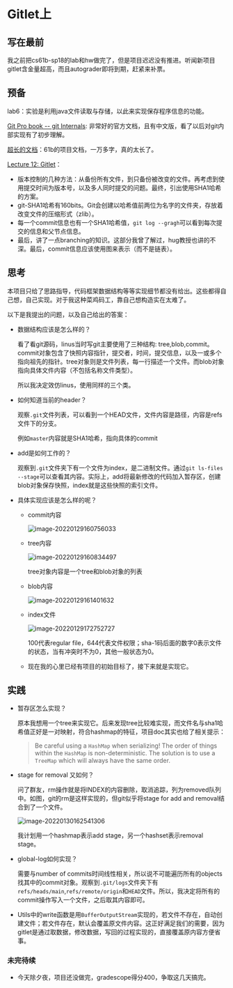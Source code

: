 # Gitlet上

## 写在最前

我之前把cs61b-sp18的lab和hw做完了，但是项目迟迟没有推进。听闻新项目gitlet含金量超高，而且autograder即将到期，赶紧来补票。

## 预备

lab6：实验是利用java文件读取与存储，以此来实现保存程序信息的功能。

[Git Pro book -- git Internals](https://git-scm.com/book/en/v2/Git-Internals-Plumbing-and-Porcelain): 非常好的官方文档，且有中文版，看了以后对git内部实现有了初步理解。

[超长的文档](https://sp21.datastructur.es/materials/proj/proj2/proj2#overview-of-gitlet)：61b的项目文档，一万多字，真的太长了。

[Lecture 12: Gitlet](https://youtu.be/fvhqn5PeU_Q)：

- 版本控制的几种方法：从备份所有文件，到只备份被改变的文件。再考虑到使用提交时间为版本号，以及多人同时提交的问题。最终，引出使用SHA1哈希的方案。
- git-SHA1哈希有160bits。Git会创建以哈希值前两位为名字的文件夹，存放着改变文件的压缩形式（zlib）。
- 每一个commit信息也有一个SHA1哈希值，`git log --gragh`可以看到每次提交的信息和父节点信息。
- 最后，讲了一点branching的知识。这部分我曾了解过，hug教授也讲的不深。最后，commit信息应该使用图来表示（而不是链表）。

## 思考

本项目只给了思路指导，代码框架数据结构等等实现细节都没有给出。这些都得自己想，自己实现。对于我这种菜鸡码工，靠自己想构造实在太难了。

以下是我提出的问题，以及自己给出的答案：

- 数据结构应该是怎么样的？

  看了看git源码，linus当时写git主要使用了三种结构: tree,blob,commit。commit对象包含了快照内容指针，提交者，时间，提交信息，以及一或多个指向祖先的指针。tree对象则是文件列表，每一行描述一个文件。而blob对象指向具体文件内容（不包括名称文件类型）。

  所以我决定效仿linus，使用同样的三个类。

- 如何知道当前的header？

  观察`.git`文件列表，可以看到一个HEAD文件，文件内容是路径，内容是refs文件下的分支。

  例如`master`内容就是SHA1哈希，指向具体的commit

- add是如何工作的？

  观察到`.git`文件夹下有一个文件为index，是二进制文件。通过`git ls-files --stage`可以查看其内容。实际上，add将最新修改的代码加入暂存区，创建blob对象保存快照，index就是这些快照的索引文件。

- 具体实现应该是怎么样的呢？

  - commit内容

    ![image-20220129160756033](https://gitee.com/dongramesez/typora-img/raw/master/img/202201291607232.png)

  - tree内容

    ![image-20220129160834497](https://gitee.com/dongramesez/typora-img/raw/master/img/202201291608556.png)

    tree对象内容是一个tree和blob对象的列表

  - blob内容

    ![image-20220129161401632](https://gitee.com/dongramesez/typora-img/raw/master/img/202201291614688.png)

  - index文件

    ![image-20220129172752727](https://gitee.com/dongramesez/typora-img/raw/master/img/202201291727769.png)

    100代表regular file，644代表文件权限；sha-1码后面的数字0表示文件的状态，当有冲突时不为0，其他一般状态为0。

  - 现在我的心里已经有项目的初始目标了，接下来就是实现它。

## 实践

- 暂存区怎么实现？

  原本我想用一个tree来实现它。后来发现tree比较难实现，而文件名与sha1哈希值正好是一对映射，符合hashmap的特征，项目doc其实也给了相关提示：

  > Be careful using a `HashMap` when serializing! The order of things within the `HashMap` is non-deterministic. The solution is to use a `TreeMap` which will always have the same order. 

- stage for removal 又如何？

  问了群友，rm操作就是将INDEX的内容删除，取消追踪，列为removed队列中。如图，git的rm是这样实现的，但git似乎将stage for add and removal结合到了一个文件。

  ![image-20220130162541306](https://gitee.com/dongramesez/typora-img/raw/master/img/202201301625560.png)

  我计划用一个hashmap表示add stage，另一个hashset表示removal stage。

- global-log如何实现？

  需要与number of commits时间线性相关，所以说不可能遍历所有的objects找其中的commit对象。观察到`.git/logs`文件夹下有`refs/heads/main`,`refs/remote/origin`和`HEAD`文件。所以，我决定将所有的commit操作写入一个文件，之后取其内容即可。

- Utils中的write函数是用`BufferOutputStream`实现的，若文件不存在，自动创建文件；若文件存在，默认会覆盖原文件内容。这正好满足我们的需要，因为gitlet是通过取数据，修改数据，写回的过程实现的，直接覆盖原内容方便省事。

### 未完待续

- 今天除夕夜，项目还没做完，gradescope得分400，争取这几天搞完。

